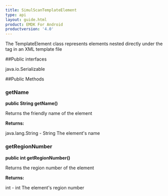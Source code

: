 ```yaml
---
title: SimulScanTemplateElement
type: api
layout: guide.html
product: EMDK For Android
productversion: '4.0'
---
```



The TemplateElement class represents elements nested directly under the tag in 
 an XML template file

##Public interfaces

java.io.Serializable

##Public Methods

### getName

**public String getName()**

Returns the friendly name of the element

**Returns:**

java.lang.String - String 
 			The element's name

### getRegionNumber

**public int getRegionNumber()**

Returns the region number of the element

**Returns:**

int - int
 			The element's region number












